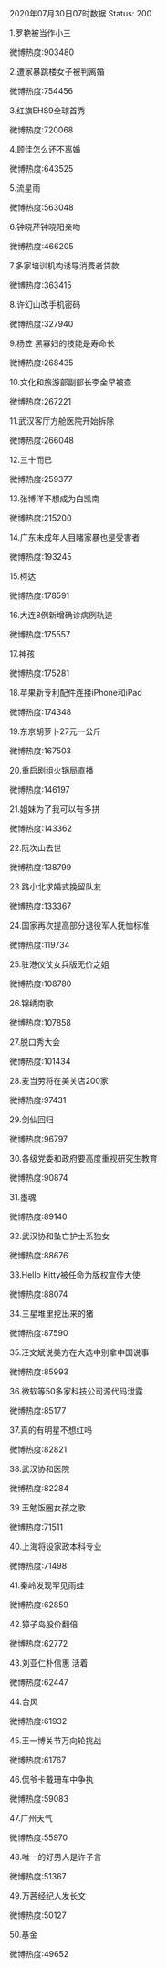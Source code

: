 2020年07月30日07时数据
Status: 200

1.罗艳被当作小三

微博热度:903480

2.遭家暴跳楼女子被判离婚

微博热度:754456

3.红旗EHS9全球首秀

微博热度:720068

4.顾佳怎么还不离婚

微博热度:643525

5.流星雨

微博热度:563048

6.钟晓芹钟晓阳亲吻

微博热度:466205

7.多家培训机构诱导消费者贷款

微博热度:363415

8.许幻山改手机密码

微博热度:327940

9.杨笠 黑寡妇的技能是寿命长

微博热度:268435

10.文化和旅游部副部长李金早被查

微博热度:267221

11.武汉客厅方舱医院开始拆除

微博热度:266048

12.三十而已

微博热度:259377

13.张博洋不想成为白凯南

微博热度:215200

14.广东未成年人目睹家暴也是受害者

微博热度:193245

15.柯达

微博热度:178591

16.大连8例新增确诊病例轨迹

微博热度:175557

17.神孩

微博热度:175281

18.苹果新专利配件连接iPhone和iPad

微博热度:174348

19.东京胡萝卜27元一公斤

微博热度:167503

20.重启剧组火锅局直播

微博热度:146197

21.姐妹为了我可以有多拼

微博热度:143362

22.阮次山去世

微博热度:138799

23.路小北求婚式挽留队友

微博热度:133367

24.国家再次提高部分退役军人抚恤标准

微博热度:119734

25.驻港仪仗女兵版无价之姐

微博热度:108780

26.锦绣南歌

微博热度:107858

27.脱口秀大会

微博热度:101434

28.麦当劳将在美关店200家

微博热度:97431

29.剑仙回归

微博热度:96797

30.各级党委和政府要高度重视研究生教育

微博热度:90874

31.墨魂

微博热度:89140

32.武汉协和坠亡护士系独女

微博热度:88676

33.Hello Kitty被任命为版权宣传大使

微博热度:88074

34.三星堆里挖出来的猪

微博热度:87590

35.汪文斌说美方在大选中别拿中国说事

微博热度:85993

36.微软等50多家科技公司源代码泄露

微博热度:85177

37.真的有明星不想红吗

微博热度:82821

38.武汉协和医院

微博热度:82284

39.王勉饭圈女孩之歌

微博热度:71511

40.上海将设家政本科专业

微博热度:71498

41.秦岭发现罕见雨蛙

微博热度:62859

42.獐子岛股价翻倍

微博热度:62772

43.刘亚仁朴信惠 活着

微博热度:62447

44.台风

微博热度:61932

45.王一博关节万向轮挑战

微博热度:61767

46.侃爷卡戴珊车中争执

微博热度:59083

47.广州天气

微博热度:55970

48.唯一的好男人是许子言

微博热度:51367

49.万茜经纪人发长文

微博热度:50127

50.基金

微博热度:49652

